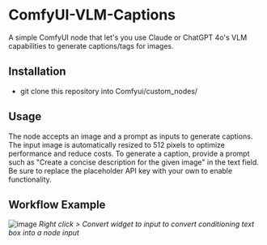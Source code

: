 # ComfyUI-VLM-Captions
A simple ComfyUI node that let's you use Claude or ChatGPT 4o's VLM capabilities to generate captions/tags for images. 


## Installation
- git clone this repository into Comfyui/custom_nodes/


## Usage
The node accepts an image and a prompt as inputs to generate captions. The input image is automatically resized to 512 pixels to optimize performance and reduce costs. To generate a caption, provide a prompt such as "Create a concise description for the given image" in the text field. Be sure to replace the placeholder API key with your own to enable functionality.


## Workflow Example
![image](https://github.com/user-attachments/assets/6a2b5411-a576-4faa-82a8-bf0d571dea2b)
*Right click > Convert widget to input to convert conditioning text box into a node input*

